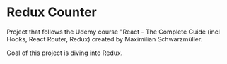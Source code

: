 # Redux Counter

Project that follows the Udemy course "React - The Complete Guide (incl Hooks, React Router, Redux) created by Maximilian Schwarzmüller.

Goal of this project is diving into Redux.